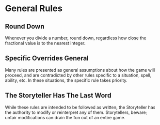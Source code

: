 # General Rules

## Round Down

Whenever you divide a number, round down, regardless how close the fractional value is to the nearest integer.

## Specific Overrides General

Many rules are presented as general assumptions about how the game will proceed, and are contradicted by other rules specific to a situation, spell, ability, etc. In these situations, the specific rule takes priority.

## The Storyteller Has The Last Word

While these rules are intended to be followed as written, the Storyteller has the authority to modify or reinterpret any of them. Storytellers, beware; unfair modifications can drain the fun out of an entire game.

